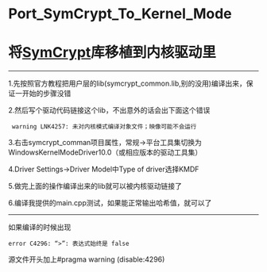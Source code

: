 # Port_SymCrypt_To_Kernel_Mode
# 将[SymCrypt](https://github.com/microsoft/SymCrypt)库移植到内核驱动里
----

1.先按照官方教程把用户层的lib(symcrypt_common.lib,别的没用)编译出来，保证一开始的步骤没错

2.然后写个驱动代码链接这个lib，不出意外的话会出下面这个错误

```
 warning LNK4257: 未对内核模式编译对象文件；映像可能不会运行
```

3.右击symcrypt_comman项目属性，常规->平台工具集切换为WindowsKernelModeDriver10.0（或相应版本的驱动工具集）

4.Driver Settings->Driver Model中Type of driver选择KMDF

5.做完上面的操作编译出来的lib就可以被内核驱动链接了

6.编译我提供的main.cpp测试，如果能正常输出哈希值，就可以了  
  
   
   ----
如果编译的时候出现
```
error C4296: “>”: 表达式始终是 false
```
源文件开头加上#pragma warning (disable:4296)
